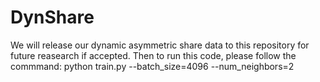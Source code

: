 # DynShare
We will release our dynamic asymmetric share data to this repository for future reasearch if accepted. Then to run this code, please follow the commmand:
python train.py --batch_size=4096 --num_neighbors=2
